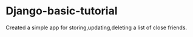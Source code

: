 # Django-basic-tutorial 

Created a simple app for storing,updating,deleting a list of close friends.